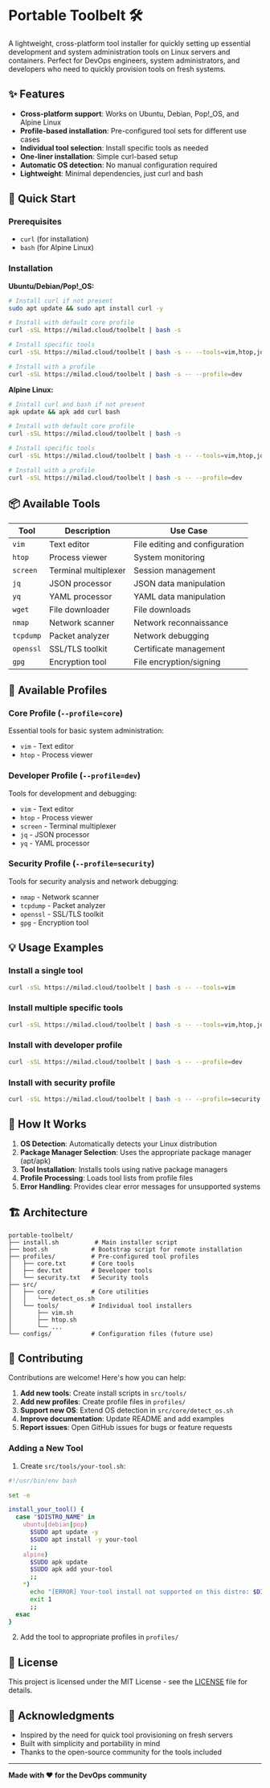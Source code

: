# Portable Toolbelt 🛠️

A lightweight, cross-platform tool installer for quickly setting up essential development and system administration tools on Linux servers and containers. Perfect for DevOps engineers, system administrators, and developers who need to quickly provision tools on fresh systems.

## ✨ Features

- **Cross-platform support**: Works on Ubuntu, Debian, Pop!_OS, and Alpine Linux
- **Profile-based installation**: Pre-configured tool sets for different use cases
- **Individual tool selection**: Install specific tools as needed
- **One-liner installation**: Simple curl-based setup
- **Automatic OS detection**: No manual configuration required
- **Lightweight**: Minimal dependencies, just curl and bash

## 🚀 Quick Start

### Prerequisites
- `curl` (for installation)
- `bash` (for Alpine Linux)

### Installation

**Ubuntu/Debian/Pop!_OS:**
```bash
# Install curl if not present
sudo apt update && sudo apt install curl -y

# Install with default core profile
curl -sSL https://milad.cloud/toolbelt | bash -s

# Install specific tools
curl -sSL https://milad.cloud/toolbelt | bash -s -- --tools=vim,htop,jq

# Install with a profile
curl -sSL https://milad.cloud/toolbelt | bash -s -- --profile=dev
```

**Alpine Linux:**
```bash
# Install curl and bash if not present
apk update && apk add curl bash

# Install with default core profile
curl -sSL https://milad.cloud/toolbelt | bash -s

# Install specific tools
curl -sSL https://milad.cloud/toolbelt | bash -s -- --tools=vim,htop,jq

# Install with a profile
curl -sSL https://milad.cloud/toolbelt | bash -s -- --profile=dev
```

## 📦 Available Tools

| Tool | Description | Use Case |
|------|-------------|----------|
| `vim` | Text editor | File editing and configuration |
| `htop` | Process viewer | System monitoring |
| `screen` | Terminal multiplexer | Session management |
| `jq` | JSON processor | JSON data manipulation |
| `yq` | YAML processor | YAML data manipulation |
| `wget` | File downloader | File downloads |
| `nmap` | Network scanner | Network reconnaissance |
| `tcpdump` | Packet analyzer | Network debugging |
| `openssl` | SSL/TLS toolkit | Certificate management |
| `gpg` | Encryption tool | File encryption/signing |

## 🎯 Available Profiles

### Core Profile (`--profile=core`)
Essential tools for basic system administration:
- `vim` - Text editor
- `htop` - Process viewer

### Developer Profile (`--profile=dev`)
Tools for development and debugging:
- `vim` - Text editor
- `htop` - Process viewer
- `screen` - Terminal multiplexer
- `jq` - JSON processor
- `yq` - YAML processor

### Security Profile (`--profile=security`)
Tools for security analysis and network debugging:
- `nmap` - Network scanner
- `tcpdump` - Packet analyzer
- `openssl` - SSL/TLS toolkit
- `gpg` - Encryption tool

## 💡 Usage Examples

### Install a single tool
```bash
curl -sSL https://milad.cloud/toolbelt | bash -s -- --tools=vim
```

### Install multiple specific tools
```bash
curl -sSL https://milad.cloud/toolbelt | bash -s -- --tools=vim,htop,jq,yq
```

### Install with developer profile
```bash
curl -sSL https://milad.cloud/toolbelt | bash -s -- --profile=dev
```

### Install with security profile
```bash
curl -sSL https://milad.cloud/toolbelt | bash -s -- --profile=security
```

## 🔧 How It Works

1. **OS Detection**: Automatically detects your Linux distribution
2. **Package Manager Selection**: Uses the appropriate package manager (apt/apk)
3. **Tool Installation**: Installs tools using native package managers
4. **Profile Processing**: Loads tool lists from profile files
5. **Error Handling**: Provides clear error messages for unsupported systems

## 🏗️ Architecture

```
portable-toolbelt/
├── install.sh          # Main installer script
├── boot.sh            # Bootstrap script for remote installation
├── profiles/          # Pre-configured tool profiles
│   ├── core.txt       # Core tools
│   ├── dev.txt        # Developer tools
│   └── security.txt   # Security tools
├── src/
│   ├── core/          # Core utilities
│   │   └── detect_os.sh
│   └── tools/         # Individual tool installers
│       ├── vim.sh
│       ├── htop.sh
│       └── ...
└── configs/           # Configuration files (future use)
```

## 🤝 Contributing

Contributions are welcome! Here's how you can help:

1. **Add new tools**: Create install scripts in `src/tools/`
2. **Add new profiles**: Create profile files in `profiles/`
3. **Support new OS**: Extend OS detection in `src/core/detect_os.sh`
4. **Improve documentation**: Update README and add examples
5. **Report issues**: Open GitHub issues for bugs or feature requests

### Adding a New Tool

1. Create `src/tools/your-tool.sh`:
```bash
#!/usr/bin/env bash

set -e

install_your_tool() {
  case "$DISTRO_NAME" in
    ubuntu|debian|pop)
      $SUDO apt update -y
      $SUDO apt install -y your-tool
      ;;
    alpine)
      $SUDO apk update
      $SUDO apk add your-tool
      ;;
    *)
      echo "[ERROR] Your-tool install not supported on this distro: $DISTRO_NAME"
      exit 1
      ;;
  esac
}
```

2. Add the tool to appropriate profiles in `profiles/`

## 📄 License

This project is licensed under the MIT License - see the [LICENSE](LICENSE) file for details.

## 🙏 Acknowledgments

- Inspired by the need for quick tool provisioning on fresh servers
- Built with simplicity and portability in mind
- Thanks to the open-source community for the tools included

---

**Made with ❤️ for the DevOps community**

